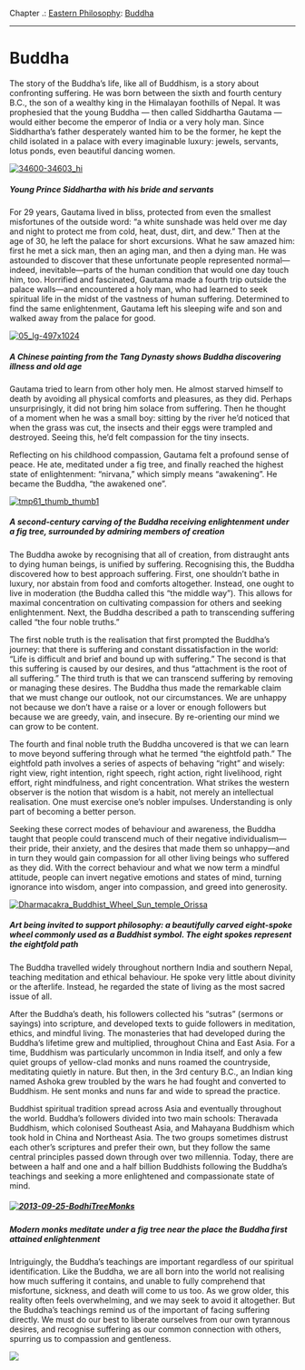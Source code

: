 Chapter .: [Eastern Philosophy](https://www.theschooloflife.com/thebookoflife/category/leisure/eastern-philosophy/): [Buddha](https://www.theschooloflife.com/thebookoflife/the-buddha/)

* * *

# Buddha

The story of the Buddha’s life, like all of Buddhism, is a story about confronting suffering. He was born between the sixth and fourth century B.C., the son of a wealthy king in the Himalayan foothills of Nepal. It was prophesied that the young Buddha — then called Siddhartha Gautama — would either become the emperor of India or a very holy man. Since Siddhartha’s father desperately wanted him to be the former, he kept the child isolated in a palace with every imaginable luxury: jewels, servants, lotus ponds, even beautiful dancing women.

[![34600-34603_hi](https://www.theschooloflife.com/thebookoflife/wp-content/uploads/2014/11/34600-34603_hi.jpg)](http://www.thebookoflife.org/wp-content/uploads/2014/11/34600-34603_hi.jpg)

##### Young Prince Siddhartha with his bride and servants

For 29 years, Gautama lived in bliss, protected from even the smallest misfortunes of the outside word: “a white sunshade was held over me day and night to protect me from cold, heat, dust, dirt, and dew.” Then at the age of 30, he left the palace for short excursions. What he saw amazed him: first he met a sick man, then an aging man, and then a dying man. He was astounded to discover that these unfortunate people represented normal—indeed, inevitable—parts of the human condition that would one day touch him, too. Horrified and fascinated, Gautama made a fourth trip outside the palace walls—and encountered a holy man, who had learned to seek spiritual life in the midst of the vastness of human suffering. Determined to find the same enlightenment, Gautama left his sleeping wife and son and walked away from the palace for good.

[![05_lg-497x1024](https://www.theschooloflife.com/thebookoflife/wp-content/uploads/2014/11/05_lg-497x10241.jpg)](http://www.thebookoflife.org/wp-content/uploads/2014/11/05_lg-497x10241.jpg)

##### A Chinese painting from the Tang Dynasty shows Buddha discovering illness and old age

Gautama tried to learn from other holy men. He almost starved himself to death by avoiding all physical comforts and pleasures, as they did. Perhaps unsurprisingly, it did not bring him solace from suffering. Then he thought of a moment when he was a small boy: sitting by the river he’d noticed that when the grass was cut, the insects and their eggs were trampled and destroyed. Seeing this, he’d felt compassion for the tiny insects.

Reflecting on his childhood compassion, Gautama felt a profound sense of peace. He ate, meditated under a fig tree, and finally reached the highest state of enlightenment: “nirvana,” which simply means “awakening”. He became the Buddha, “the awakened one”.

[![tmp61_thumb_thumb1](https://www.theschooloflife.com/thebookoflife/wp-content/uploads/2014/11/tmp61_thumb_thumb11.jpg)](http://www.thebookoflife.org/wp-content/uploads/2014/11/tmp61_thumb_thumb11.jpg)

##### A second-century carving of the Buddha receiving enlightenment under a fig tree, surrounded by admiring members of creation

The Buddha awoke by recognising that all of creation, from distraught ants to dying human beings, is unified by suffering. Recognising this, the Buddha discovered how to best approach suffering. First, one shouldn’t bathe in luxury, nor abstain from food and comforts altogether. Instead, one ought to live in moderation (the Buddha called this “the middle way”). This allows for maximal concentration on cultivating compassion for others and seeking enlightenment. Next, the Buddha described a path to transcending suffering called “the four noble truths.”

The first noble truth is the realisation that first prompted the Buddha’s journey: that there is suffering and constant dissatisfaction in the world: “Life is difficult and brief and bound up with suffering.” The second is that this suffering is caused by our desires, and thus “attachment is the root of all suffering.” The third truth is that we can transcend suffering by removing or managing these desires. The Buddha thus made the remarkable claim that we must change our outlook, not our circumstances. We are unhappy not because we don’t have a raise or a lover or enough followers but because we are greedy, vain, and insecure. By re-orienting our mind we can grow to be content.

The fourth and final noble truth the Buddha uncovered is that we can learn to move beyond suffering through what he termed “the eightfold path.” The eightfold path involves a series of aspects of behaving “right” and wisely: right view, right intention, right speech, right action, right livelihood, right effort, right mindfulness, and right concentration. What strikes the western observer is the notion that wisdom is a habit, not merely an intellectual realisation. One must exercise one’s nobler impulses. Understanding is only part of becoming a better person.

Seeking these correct modes of behaviour and awareness, the Buddha taught that people could transcend much of their negative individualism—their pride, their anxiety, and the desires that made them so unhappy—and in turn they would gain compassion for all other living beings who suffered as they did. With the correct behaviour and what we now term a mindful attitude, people can invert negative emotions and states of mind, turning ignorance into wisdom, anger into compassion, and greed into generosity.

[![Dharmacakra_Buddhist_Wheel_Sun_temple_Orissa](https://www.theschooloflife.com/thebookoflife/wp-content/uploads/2014/11/Dharmacakra_Buddhist_Wheel_Sun_temple_Orissa.jpg)](http://www.thebookoflife.org/wp-content/uploads/2014/11/Dharmacakra_Buddhist_Wheel_Sun_temple_Orissa.jpg)

##### Art being invited to support philosophy: a beautifully carved eight-spoke wheel commonly used as a Buddhist symbol. The eight spokes represent the eightfold path

The Buddha travelled widely throughout northern India and southern Nepal, teaching meditation and ethical behaviour. He spoke very little about divinity or the afterlife. Instead, he regarded the state of living as the most sacred issue of all.

After the Buddha’s death, his followers collected his “sutras” (sermons or sayings) into scripture, and developed texts to guide followers in meditation, ethics, and mindful living. The monasteries that had developed during the Buddha’s lifetime grew and multiplied, throughout China and East Asia. For a time, Buddhism was particularly uncommon in India itself, and only a few quiet groups of yellow-clad monks and nuns roamed the countryside, meditating quietly in nature. But then, in the 3rd century B.C., an Indian king named Ashoka grew troubled by the wars he had fought and converted to Buddhism. He sent monks and nuns far and wide to spread the practice.

Buddhist spiritual tradition spread across Asia and eventually throughout the world. Buddha’s followers divided into two main schools: Theravada Buddhism, which colonised Southeast Asia, and Mahayana Buddhism which took hold in China and Northeast Asia. The two groups sometimes distrust each other’s scriptures and prefer their own, but they follow the same central principles passed down through over two millennia. Today, there are between a half and one and a half billion Buddhists following the Buddha’s teachings and seeking a more enlightened and compassionate state of mind.

##### [![2013-09-25-BodhiTreeMonks](https://www.theschooloflife.com/thebookoflife/wp-content/uploads/2014/11/2013-09-25-BodhiTreeMonks1.jpg)](http://www.thebookoflife.org/wp-content/uploads/2014/11/2013-09-25-BodhiTreeMonks1.jpg)

##### Modern monks meditate under a fig tree near the place the Buddha first attained enlightenment

Intriguingly, the Buddha’s teachings are important regardless of our spiritual identification. Like the Buddha, we are all born into the world not realising how much suffering it contains, and unable to fully comprehend that misfortune, sickness, and death will come to us too. As we grow older, this reality often feels overwhelming, and we may seek to avoid it altogether. But the Buddha’s teachings remind us of the important of facing suffering directly. We must do our best to liberate ourselves from our own tyrannous desires, and recognise suffering as our common connection with others, spurring us to compassion and gentleness.

[![](https://img.youtube.com/vi/tilBs32zN7I/0.jpg)](//www.youtube.com/embed/tilBs32zN7I? '')
